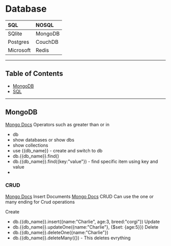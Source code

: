 # Database

| SQL        | NOSQL      |
| :--------- |:---------- |
| SQlite     | MongoDB    |
| Postgres   | CouchDB    |
| Microsoft  | Redis      |


---
## Table of Contents
* [MongoDB](#mongodb)
* [SQL](#sql)


---
## MongoDB
[Mongo Docs](https://docs.mongodb.com/manual/reference/operator/query/) Operators such as greater than or in

* db
* show databases or show dbs
* show collections
* use {{db_name}}   - create and switch to db
* db.{{db_name}}.find()
* db.{{db_name}}.find({key:"value"})   - find specific item using key and value
* 

### CRUD
[Mongo Docs](https://docs.mongodb.com/manual/tutorial/insert-documents/) Insert Documents
[Mongo Docs](https://docs.mongodb.com/manual/crud/) CRUD
Can use the one or many ending for Crud operations


Create
* db.{{db_name}}.insert({name:"Charlie", age:3, breed:"corgi"})
Update
* db.{{db_name}}.updateOne({name:"Charlie"}, {$set: {age:5}})
Delete
* db.{{db_name}}.deleteOne({name:"Charlie"})
* db.{{db_name}}.deleteMany({})    - This deletes evrything